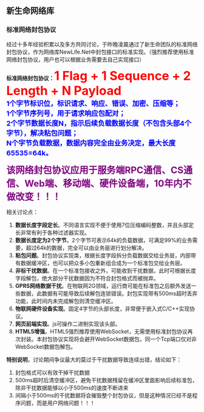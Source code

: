 ﻿## 新生命网络库


### 标准网络封包协议
经过十多年经验积累以及多方共同讨论，于昨晚凌晨通过了新生命团队的标准网络封包协议，作为网络库NewLife.Net中封包接口的标准实现。（强烈推荐使用标准网络封包协议，用户也可以根据业务需要去自己实现接口）

**标准网络封包协议：<font size="6" color="#ff0000">1 Flag + 1 Sequence + 2 Length + N Payload</font>**  
**<font size="4"><font color="#0000ff">
1个字节标识位，标识请求、响应、错误、加密、压缩等；  
1个字节序列号，用于请求响应包配对；  
2个字节数据长度N，指示后续负载数据长度（不包含头部4个字节），解决粘包问题；  
N个字节负载数据，数据内容完全由业务决定，最大长度65535=64k。  
</font></font>**

**<font size="5" color="#800080">
该网络封包协议应用于服务端RPC通信、CS通信、Web端、移动端、硬件设备端，10年内不做改变！！！
</font>**


相关讨论点：  
1. **数据长度字段定长**。不同语言实现不便于使用7位压缩编码整数，并且头部定长非常有利于各种过滤器实现。  
2. **数据长度定为2个字节**。2个字节可表示64k的负载数据，可满足99%的业务需要，超过64k的数据，完全可以由业务层进行划分解决。  
3. **粘包问题**。封包协议实现类，根据长度字段拆分负载数据交给业务层，内部带有数据缓冲区，也可以把众多小包重新组合成为一个标准包交给业务层。  
4. **非标干扰数据**。在一个标准包接收之外，可能收到干扰数据，此时可根据长度字段解包，绝大部分干扰数据因为不符合封包格式而被抛弃。  
5. **GPRS网络数据干扰**。在物联网2G领域，运行商可能在标准包之后额外发送一些数据，此数据有可能导致后续解包连锁错误。封包实现带有500ms超时丢弃功能，此时间内未完成解包则清空缓冲区。  
6. **物联网硬件设备实现**。固定4字节的头部长度，非常便于嵌入式C/C++实现协议。  
7. **网页前端实现**。js可操作二进制实现该头部。  
8. **HTML5增强**。HTML5强烈推荐使用WebSocket，无需使用标准封包协议再次封装。本封包协议实现将会避开WebSocket数据包，同一个Tcp端口仅对非WebSocket数据包解包。  

**特别说明**，讨论期间争议最大的莫过于干扰数据导致连续出错，结论如下：  
1. 封包格式可以有效干掉干扰数据  
2. 500ms超时后清空缓冲区，避免干扰数据残留在缓冲区里面影响后续标准包，除非干扰数据能够以小于500ms的速度不断进来  
3. 间隔小于500ms的干扰数据将会摧毁整个封包协议，但是这种情况已经不是程序问题，而是用户网络问题！！！  
